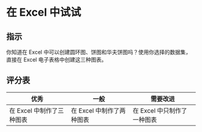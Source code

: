 # 在 Excel 中试试

## 指示

你知道在 Excel 中可以创建圆环图、饼图和华夫饼图吗？使用你选择的数据集，直接在 Excel 电子表格中创建这三种图表。

## 评分表

| 优秀                     | 一般                    | 需要改进               |
| ----------------------- | ------------------------ | ---------------------- |
| 在 Excel 中制作了三种图表 | 在 Excel 中制作了两种图表 | 在 Excel 中只制作了一种图表 |
